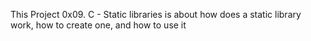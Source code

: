 This Project 0x09. C - Static libraries is about how does a static library work, how to create one, and how to use it
